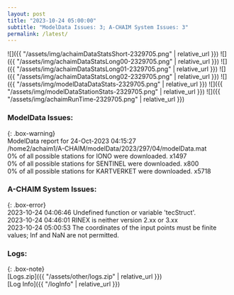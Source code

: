 ```yaml
---
layout: post
title: "2023-10-24 05:00:00"
subtitle: "ModelData Issues: 3; A-CHAIM System Issues: 3"
permalink: /latest/
---
```


![]({{ "/assets/img/achaimDataStatsShort-2329705.png" | relative_url }})
![]({{ "/assets/img/achaimDataStatsLong00-2329705.png" | relative_url }})
![]({{ "/assets/img/achaimDataStatsLong01-2329705.png" | relative_url }})
![]({{ "/assets/img/achaimDataStatsLong02-2329705.png" | relative_url }})
![]({{ "/assets/img/modelDataDataStats-2329705.png" | relative_url }})
![]({{ "/assets/img/modelDataStationStats-2329705.png" | relative_url }})
![]({{ "/assets/img/achaimRunTime-2329705.png" | relative_url }})


### ModelData Issues:  
  
{: .box-warning}  
 ModelData report for 24-Oct-2023 04:15:27   
 /home2/achaim1/A-CHAIM/modelData/2023/297/04/modelData.mat   
 0% of all possible stations for IONO were downloaded. x1497   
 0% of all possible stations for SENTINEL were downloaded. x800   
 0% of all possible stations for KARTVERKET were downloaded. x5718   
  
### A-CHAIM System Issues:  
  
{: .box-error}  
2023-10-24 04:06:46 Undefined function or variable 'tecStruct'.  
2023-10-24 04:46:01 RINEX is neither version 2.xx or 3.xx  
2023-10-24 05:00:53 The coordinates of the input points must be finite values; Inf and NaN are not permitted.  

### Logs:  
  
{: .box-note}  
[Logs.zip]({{ "/assets/other/logs.zip" | relative_url }})  
[Log Info]({{ "/logInfo" | relative_url }})  
